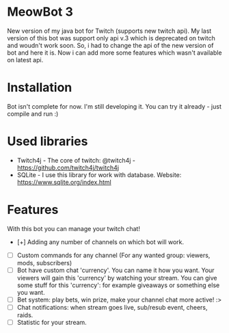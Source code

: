 # MeowBot 3
  New version of my java bot for Twitch (supports new twitch api). 
  My last version of this bot was support only api v.3 which is deprecated on twitch and woudn't work soon.
  So, i had to change the api of the new version of bot and here it is.
  Now i can add more some features which wasn't available on latest api.

# Installation
  Bot isn't complete for now. I'm still developing it.
  You can try it already - just compile and run :)

# Used libraries
  - Twitch4j - The core of twitch: @twitch4j - https://github.com/twitch4j/twitch4j
  - SQLite - I use this library for work with database. Website: https://www.sqlite.org/index.html

# Features
  With this bot you can manage your twitch chat!
  - [+] Adding any number of channels on which bot will work.
  - [ ] Custom commands for any channel (For any wanted group: viewers, mods, subscribers)
  - [ ] Bot have custom chat 'currency'. You can name it how you want. Your viewers will gain this 'currency' by watching your stream.
      You can give some stuff for this 'currency': for example giveaways or something else you want.
  - [ ] Bet system: play bets, win prize, make your channel chat more active! :>
  - [ ] Chat notifications: when stream goes live, sub/resub event, cheers, raids.
  - [ ] Statistic for your stream.
